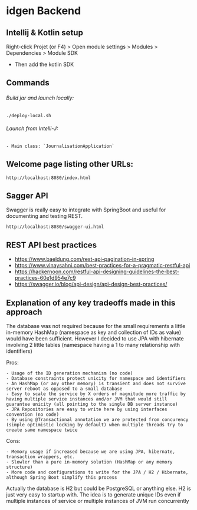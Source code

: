 # idgen Backend

## Intellij & Kotlin setup

Right-click Projet (or F4) > Open module settings > Modules > Dependencies > Module SDK

- Then add the kotlin SDK

## Commands

###### Build jar and launch locally:

    ./deploy-local.sh

###### Launch from Intelli-J: 

    - Main class: `JournalisationApplication`

## Welcome page listing other URLs:

    http://localhost:8080/index.html

## Sagger API

Swagger is really easy to integrate with SpringBoot and useful for documenting and testing REST.

    http://localhost:8080/swagger-ui.html

## REST API best practices
- https://www.baeldung.com/rest-api-pagination-in-spring
- https://www.vinaysahni.com/best-practices-for-a-pragmatic-restful-api
- https://hackernoon.com/restful-api-designing-guidelines-the-best-practices-60e1d954e7c9
- https://swagger.io/blog/api-design/api-design-best-practices/

## Explanation of any key tradeoffs made in this approach 

The database was not required because for the small requirements a little in-memory HashMap (namespace as key and collection of IDs as value) would
have been sufficient. However I decided to use JPA with hibernate involving 2 little tables (namespace having a 1 to many relationship with identifiers)

Pros:

    - Usage of the ID generation mechanism (no code)
    - Database constraints protect unicity for namespace and identifiers
    - An HashMap (or any other memory) is transient and does not survive server reboot as opposed to a small database
    - Easy to scale the service by X orders of magnitude more traffic by having multiple service instances and/or JVM that would still guarantee unicity (all pointing to the single DB server instance)
    - JPA Repositories are easy to write here by using interfaces convention (no code)
    - By using @Transactional annotation we are protected from concurency (simple optimistic locking by default) when multiple threads try to create same namespace twice

Cons:

    - Memory usage if increased because we are using JPA, hibernate, transaction wrappers, etc.
    - Slowler than a pure in-memory solution (HashMap or any memory structure) 
    - More code and configurations to write for the JPA / H2 / Hibernate, although Spring Boot simplify this process

Actually the database is H2 but could be PostgreSQL or anything else. H2 is just very easy to startup with. The idea is to generate unique IDs even if
multiple instances of service or multiple instances of JVM run concurrently 
